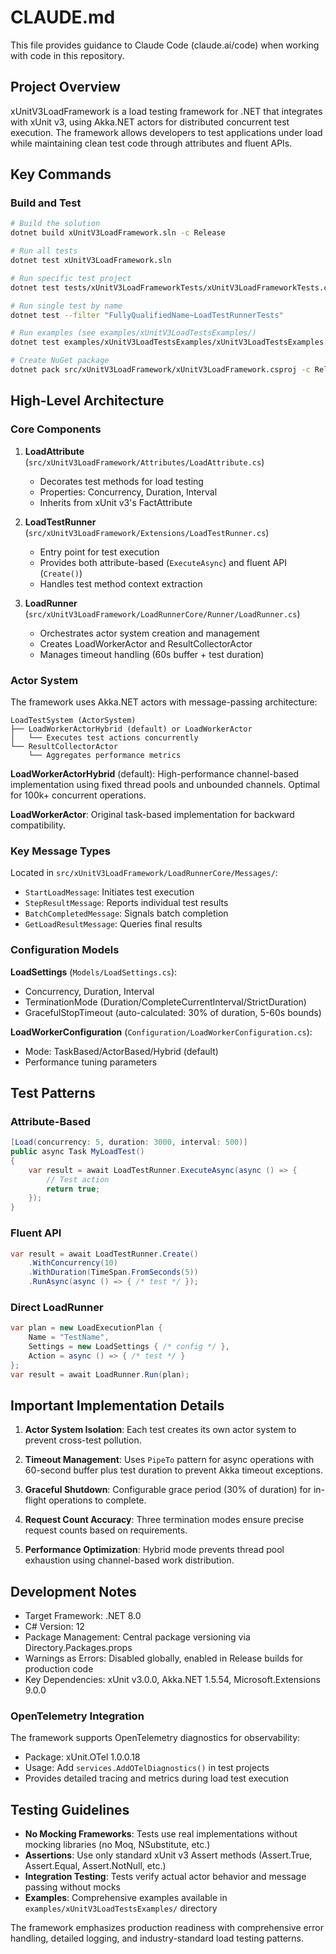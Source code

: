 # CLAUDE.md

This file provides guidance to Claude Code (claude.ai/code) when working with code in this repository.

## Project Overview

xUnitV3LoadFramework is a load testing framework for .NET that integrates with xUnit v3, using Akka.NET actors for distributed concurrent test execution. The framework allows developers to test applications under load while maintaining clean test code through attributes and fluent APIs.

## Key Commands

### Build and Test
```bash
# Build the solution
dotnet build xUnitV3LoadFramework.sln -c Release

# Run all tests
dotnet test xUnitV3LoadFramework.sln

# Run specific test project
dotnet test tests/xUnitV3LoadFrameworkTests/xUnitV3LoadFrameworkTests.csproj

# Run single test by name
dotnet test --filter "FullyQualifiedName~LoadTestRunnerTests"

# Run examples (see examples/xUnitV3LoadTestsExamples/)
dotnet test examples/xUnitV3LoadTestsExamples/xUnitV3LoadTestsExamples.csproj

# Create NuGet package
dotnet pack src/xUnitV3LoadFramework/xUnitV3LoadFramework.csproj -c Release
```

## High-Level Architecture

### Core Components

1. **LoadAttribute** (`src/xUnitV3LoadFramework/Attributes/LoadAttribute.cs`)
   - Decorates test methods for load testing
   - Properties: Concurrency, Duration, Interval
   - Inherits from xUnit v3's FactAttribute

2. **LoadTestRunner** (`src/xUnitV3LoadFramework/Extensions/LoadTestRunner.cs`)
   - Entry point for test execution
   - Provides both attribute-based (`ExecuteAsync`) and fluent API (`Create()`)
   - Handles test method context extraction

3. **LoadRunner** (`src/xUnitV3LoadFramework/LoadRunnerCore/Runner/LoadRunner.cs`)
   - Orchestrates actor system creation and management
   - Creates LoadWorkerActor and ResultCollectorActor
   - Manages timeout handling (60s buffer + test duration)

### Actor System

The framework uses Akka.NET actors with message-passing architecture:

```
LoadTestSystem (ActorSystem)
├── LoadWorkerActorHybrid (default) or LoadWorkerActor
│   └── Executes test actions concurrently
└── ResultCollectorActor
    └── Aggregates performance metrics
```

**LoadWorkerActorHybrid** (default): High-performance channel-based implementation using fixed thread pools and unbounded channels. Optimal for 100k+ concurrent operations.

**LoadWorkerActor**: Original task-based implementation for backward compatibility.

### Key Message Types

Located in `src/xUnitV3LoadFramework/LoadRunnerCore/Messages/`:
- `StartLoadMessage`: Initiates test execution
- `StepResultMessage`: Reports individual test results
- `BatchCompletedMessage`: Signals batch completion
- `GetLoadResultMessage`: Queries final results

### Configuration Models

**LoadSettings** (`Models/LoadSettings.cs`):
- Concurrency, Duration, Interval
- TerminationMode (Duration/CompleteCurrentInterval/StrictDuration)
- GracefulStopTimeout (auto-calculated: 30% of duration, 5-60s bounds)

**LoadWorkerConfiguration** (`Configuration/LoadWorkerConfiguration.cs`):
- Mode: TaskBased/ActorBased/Hybrid (default)
- Performance tuning parameters

## Test Patterns

### Attribute-Based
```csharp
[Load(concurrency: 5, duration: 3000, interval: 500)]
public async Task MyLoadTest()
{
    var result = await LoadTestRunner.ExecuteAsync(async () => {
        // Test action
        return true;
    });
}
```

### Fluent API
```csharp
var result = await LoadTestRunner.Create()
    .WithConcurrency(10)
    .WithDuration(TimeSpan.FromSeconds(5))
    .RunAsync(async () => { /* test */ });
```

### Direct LoadRunner
```csharp
var plan = new LoadExecutionPlan {
    Name = "TestName",
    Settings = new LoadSettings { /* config */ },
    Action = async () => { /* test */ }
};
var result = await LoadRunner.Run(plan);
```

## Important Implementation Details

1. **Actor System Isolation**: Each test creates its own actor system to prevent cross-test pollution.

2. **Timeout Management**: Uses `PipeTo` pattern for async operations with 60-second buffer plus test duration to prevent Akka timeout exceptions.

3. **Graceful Shutdown**: Configurable grace period (30% of duration) for in-flight operations to complete.

4. **Request Count Accuracy**: Three termination modes ensure precise request counts based on requirements.

5. **Performance Optimization**: Hybrid mode prevents thread pool exhaustion using channel-based work distribution.

## Development Notes

- Target Framework: .NET 8.0
- C# Version: 12
- Package Management: Central package versioning via Directory.Packages.props
- Warnings as Errors: Disabled globally, enabled in Release builds for production code
- Key Dependencies: xUnit v3.0.0, Akka.NET 1.5.54, Microsoft.Extensions 9.0.0

### OpenTelemetry Integration

The framework supports OpenTelemetry diagnostics for observability:
- Package: xUnit.OTel 1.0.0.18
- Usage: Add `services.AddOTelDiagnostics()` in test projects
- Provides detailed tracing and metrics during load test execution

## Testing Guidelines

- **No Mocking Frameworks**: Tests use real implementations without mocking libraries (no Moq, NSubstitute, etc.)
- **Assertions**: Use only standard xUnit v3 Assert methods (Assert.True, Assert.Equal, Assert.NotNull, etc.)
- **Integration Testing**: Tests verify actual actor behavior and message passing without mocks
- **Examples**: Comprehensive examples available in `examples/xUnitV3LoadTestsExamples/` directory

The framework emphasizes production readiness with comprehensive error handling, detailed logging, and industry-standard load testing patterns.